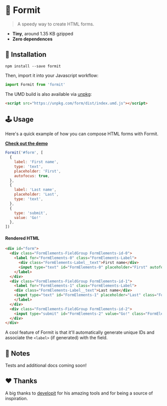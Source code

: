 # 🐇 Formit

> A speedy way to create HTML forms.

* **Tiny**, around 1.35 KB gzipped
* **Zero dependences**

## 🔧 Installation

```
npm install --save formit
```

Then, import it into your Javascript workflow:

```js
import Formit from 'formit'
```

The UMD build is also available via [unpkg](https://unpkg.com):

```html
<script src="https://unpkg.com/form/dist/index.umd.js"></script>
```


## 🕹 Usage

Here's a quick example of how you can compose HTML forms with Formit.

**[Check out the demo](http://formit.surge.sh/)**

```js
Formit('#form', [
  {
    label: 'First name',
    type: 'text',
    placeholder: 'First',
    autofocus: true,
  },
  {
    label: 'Last name',
    placeholder: 'Last',
    type: 'text',
  },
  {
    type: 'submit',
    value: 'Go!'
  },
])
```

#### Rendered HTML

```html
<div id="form">
  <div class="FormElements-FieldGroup FormElements-id-0">
    <label for="FormElements-0" class="FormElements-Label">
      <div class="FormElements-Label__text">First name</div>
      <input type="text" id="FormElements-0" placeholder="First" autofocus="true" class="FormElements-Field">
    </label>
  </div>
  <div class="FormElements-FieldGroup FormElements-id-1">
    <label for="FormElements-1" class="FormElements-Label">
    <div class="FormElements-Label__text">Last name</div>
    <input type="text" id="FormElements-1" placeholder="Last" class="FormElements-Field">
    </label>
  </div>
  <div class="FormElements-FieldGroup FormElements-id-2">
    <input type="submit" id="FormElements-2" value="Go!" class="FormElements-Field">
  </div>
</div>
```

A cool feature of Formit is that it'll automatically generate unique IDs and associate the `<label>` (if generated) with the field.


## 📒 Notes

Tests and additional docs coming soon!


## ❤️  Thanks

A big thanks to [developit](https://github.com/developit) for his amazing tools and for being a source of inspiration.
